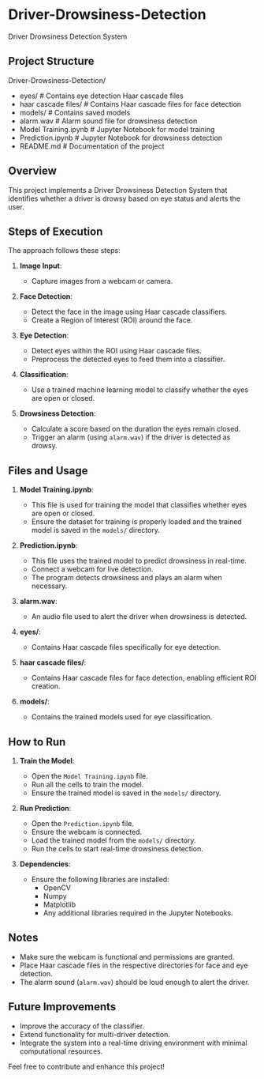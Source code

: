 # Driver-Drowsiness-Detection

Driver Drowsiness Detection System

## Project Structure

Driver-Drowsiness-Detection/
- eyes/ # Contains eye detection Haar cascade files
- haar cascade files/ # Contains Haar cascade files for face detection
- models/ # Contains saved models
- alarm.wav # Alarm sound file for drowsiness detection
- Model Training.ipynb # Jupyter Notebook for model training
- Prediction.ipynb # Jupyter Notebook for drowsiness detection
- README.md # Documentation of the project

## Overview

This project implements a Driver Drowsiness Detection System that identifies whether a driver is drowsy based on eye status and alerts the user.

## Steps of Execution

The approach follows these steps:

1. **Image Input**:

   - Capture images from a webcam or camera.

2. **Face Detection**:

   - Detect the face in the image using Haar cascade classifiers.
   - Create a Region of Interest (ROI) around the face.

3. **Eye Detection**:

   - Detect eyes within the ROI using Haar cascade files.
   - Preprocess the detected eyes to feed them into a classifier.

4. **Classification**:

   - Use a trained machine learning model to classify whether the eyes are open or closed.

5. **Drowsiness Detection**:
   - Calculate a score based on the duration the eyes remain closed.
   - Trigger an alarm (using `alarm.wav`) if the driver is detected as drowsy.

## Files and Usage

1. **Model Training.ipynb**:

   - This file is used for training the model that classifies whether eyes are open or closed.
   - Ensure the dataset for training is properly loaded and the trained model is saved in the `models/` directory.

2. **Prediction.ipynb**:

   - This file uses the trained model to predict drowsiness in real-time.
   - Connect a webcam for live detection.
   - The program detects drowsiness and plays an alarm when necessary.

3. **alarm.wav**:

   - An audio file used to alert the driver when drowsiness is detected.

4. **eyes/**:

   - Contains Haar cascade files specifically for eye detection.

5. **haar cascade files/**:

   - Contains Haar cascade files for face detection, enabling efficient ROI creation.

6. **models/**:
   - Contains the trained models used for eye classification.

## How to Run

1. **Train the Model**:

   - Open the `Model Training.ipynb` file.
   - Run all the cells to train the model.
   - Ensure the trained model is saved in the `models/` directory.

2. **Run Prediction**:

   - Open the `Prediction.ipynb` file.
   - Ensure the webcam is connected.
   - Load the trained model from the `models/` directory.
   - Run the cells to start real-time drowsiness detection.

3. **Dependencies**:
   - Ensure the following libraries are installed:
     - OpenCV
     - Numpy
     - Matplotlib
     - Any additional libraries required in the Jupyter Notebooks.

## Notes

- Make sure the webcam is functional and permissions are granted.
- Place Haar cascade files in the respective directories for face and eye detection.
- The alarm sound (`alarm.wav`) should be loud enough to alert the driver.

## Future Improvements

- Improve the accuracy of the classifier.
- Extend functionality for multi-driver detection.
- Integrate the system into a real-time driving environment with minimal computational resources.

Feel free to contribute and enhance this project!

